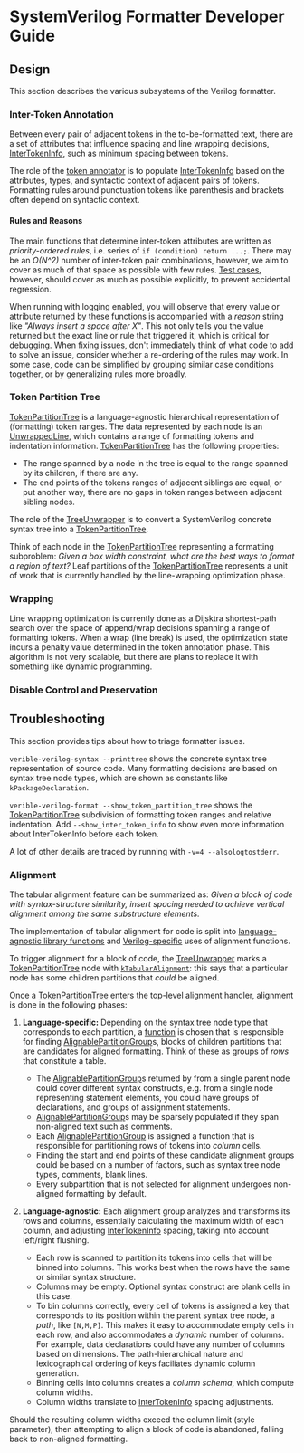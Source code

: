 # SystemVerilog Formatter Developer Guide

<!--*
freshness: { owner: 'fangism' reviewed: '2020-10-16' }
*-->

## Design

This section describes the various subsystems of the Verilog formatter.

### Inter-Token Annotation

Between every pair of adjacent tokens in the to-be-formatted text, there are a
set of attributes that influence spacing and line wrapping decisions,
[InterTokenInfo], such as minimum spacing between tokens.

The role of the [token annotator] is to populate [InterTokenInfo] based on the
attributes, types, and syntactic context of adjacent pairs of tokens. Formatting
rules around punctuation tokens like parenthesis and brackets often depend on
syntactic context.

#### Rules and Reasons

The main functions that determine inter-token attributes are written as
_priority-ordered rules_, i.e. series of `if (condition) return ...;`. There may
be an _O(N^2)_ number of inter-token pair combinations, however, we aim to cover
as much of that space as possible with few rules.
[Test cases](https://cs.opensource.google/verible/verible/+/master:verilog/formatting/token_annotator_test.cc),
however, should cover as much as possible explicitly, to prevent accidental
regression.

When running with logging enabled, you will observe that every value or
attribute returned by these functions is accompanied with a _reason_ string like
_"Always insert a space after X"_. This not only tells you the value returned
but the exact line or rule that triggered it, which is critical for debugging.
When fixing issues, don't immediately think of what code to add to solve an
issue, consider whether a re-ordering of the rules may work. In some case, code
can be simplified by grouping similar case conditions together, or by
generalizing rules more broadly.

### Token Partition Tree

[TokenPartitionTree] is a language-agnostic hierarchical representation of
(formatting) token ranges. The data represented by each node is an
[UnwrappedLine], which contains a range of formatting tokens and indentation
information. [TokenPartitionTree] has the following properties:

*   The range spanned by a node in the tree is equal to the range spanned by its
    children, if there are any.
*   The end points of the tokens ranges of adjacent siblings are equal, or put
    another way, there are no gaps in token ranges between adjacent sibling
    nodes.

The role of the [TreeUnwrapper] is to convert a SystemVerilog concrete syntax
tree into a [TokenPartitionTree].

Think of each node in the [TokenPartitionTree] representing a formatting
subproblem: _Given a box width constraint, what are the best ways to format a
region of text?_ Leaf partitions of the [TokenPartitionTree] represents a unit
of work that is currently handled by the line-wrapping optimization phase.

### Wrapping

Line wrapping optimization is currently done as a Dijsktra shortest-path search
over the space of append/wrap decisions spanning a range of formatting tokens.
When a wrap (line break) is used, the optimization state incurs a penalty value
determined in the token annotation phase. This algorithm is not very scalable,
but there are plans to replace it with something like dynamic programming.

### Disable Control and Preservation

## Troubleshooting

This section provides tips about how to triage formatter issues.

`verible-verilog-syntax --printtree` shows the concrete syntax tree
representation of source code. Many formatting decisions are based on syntax
tree node types, which are shown as constants like `kPackageDeclaration`.

`verible-verilog-format --show_token_partition_tree` shows the
[TokenPartitionTree] subdivision of formatting token ranges and relative
indentation. Add `--show_inter_token_info` to show even more information about
InterTokenInfo before each token.

A lot of other details are traced by running with `-v=4 --alsologtostderr`.

### Alignment

The tabular alignment feature can be summarized as: _Given a block of code with
syntax-structure similarity, insert spacing needed to achieve vertical alignment
among the same substructure elements._

The implementation of tabular alignment for code is split into
[language-agnostic library functions](https://cs.opensource.google/verible/verible/+/master:common/formatting/align.h)
and
[Verilog-specific](https://cs.opensource.google/verible/verible/+/master:verilog/formatting/align.cc)
uses of alignment functions.

To trigger alignment for a block of code, the [TreeUnwrapper] marks a
[TokenPartitionTree] node with
[`kTabularAlignment`](https://cs.opensource.google/verible/verible/+/master:common/formatting/unwrapped_line.h?q=file:unwrapped_line.h%20usage:kTabularAlignment&ss=verible%2Fverible):
this says that a particular node has some children partitions that _could_ be
aligned.

Once a [TokenPartitionTree] enters the top-level alignment handler, alignment is
done in the following phases:

1.  **Language-specific:** Depending on the syntax tree node type that
    corresponds to each partition, a
    [function](https://cs.opensource.google/verible/verible/+/master:verilog/formatting/align.cc?q=file:align.cc%20usage:kAlignHandlers&ss=verible%2Fverible)
    is chosen that is responsible for finding [AlignablePartitionGroup]s, blocks
    of children partitions that are candidates for aligned formatting. Think of
    these as groups of _rows_ that constitute a table.

    *   The [AlignablePartitionGroup]s returned by from a single parent node
        could cover different syntax constructs, e.g. from a single node
        representing statement elements, you could have groups of declarations,
        and groups of assignment statements.
    *   [AlignablePartitionGroup]s may be sparsely populated if they span
        non-aligned text such as comments.
    *   Each [AlignablePartitionGroup] is assigned a function that is
        responsible for partitioning rows of tokens into _column_ cells.
    *   Finding the start and end points of these candidate alignment groups
        could be based on a number of factors, such as syntax tree node types,
        comments, blank lines.
    *   Every subpartition that is not selected for alignment undergoes
        non-aligned formatting by default.

1.  **Language-agnostic:** Each alignment group analyzes and transforms its rows
    and columns, essentially calculating the maximum width of each column, and
    adjusting [InterTokenInfo] spacing, taking into account left/right flushing.

    *   Each row is scanned to partition its tokens into cells that will be
        binned into columns. This works best when the rows have the same or
        similar syntax structure.
    *   Columns may be empty. Optional syntax construct are blank cells in this
        case.
    *   To bin columns correctly, every cell of tokens is assigned a key that
        corresponds to its position within the parent syntax tree node, a
        _path_, like `[N,M,P]`. This makes it easy to accommodate empty cells in
        each row, and also accommodates a _dynamic_ number of columns. For
        example, data declarations could have any number of columns based on
        dimensions. The path-hierarchical nature and lexicographical ordering of
        keys faciliates dynamic column generation.
    *   Binning cells into columns creates a _column schema_, which compute
        column widths.
    *   Column widths translate to [InterTokenInfo] spacing adjustments.

Should the resulting column widths exceed the column limit (style parameter),
then attempting to align a block of code is abandoned, falling back to
non-aligned formatting.

<!-- TODO: align vs. flush left behavior inferral -->
<!-- reference links -->

[UnwrappedLine]: https://cs.opensource.google/verible/verible/+/master:common/formatting/unwrapped_line.h
[token annotator]: https://cs.opensource.google/verible/verible/+/master:verilog/formatting/token_annotator.h
[InterTokenInfo]: https://cs.opensource.google/verible/verible/+/master:common/formatting/format_token.h;l=59?q=InterTokenInfo
[TreeUnwrapper]: https://cs.opensource.google/verible/verible/+/master:verilog/formatting/tree_unwrapper.h
[TokenPartitionTree]: https://cs.opensource.google/verible/verible/+/master:common/formatting/token_partition_tree.h
[AlignablePartitionGroup]: https://cs.opensource.google/verible/verible/+/master:common/formatting/align.h?q=file:align.h%20class:AlignablePartitionGroup&ss=verible%2Fverible
